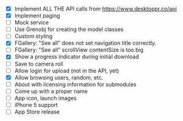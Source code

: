 - [X] Implement ALL THE API calls from https://www.desktoppr.co/api
- [X] Implement paging
- [ ] Mock service
- [ ] Use Grenobj for creating the model classes
- [ ] Custom styling 
- [X] FGallery: "See all" does not set navigation title correctly.
- [ ] FGallery: "See all" scrollView contentSize is too big
- [X] Show a progress indicator during initial download
- [ ] Save to camera roll
- [ ] Allow login for upload (not in the API, yet)
- [X] Allow browsing users, random, etc.
- [ ] About with licensing information for submodules
- [ ] Come up with a proper name
- [ ] App icon, launch images
- [ ] iPhone 5 support
- [ ] App Store release
